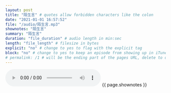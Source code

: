 ```yaml
---
layout: post
title: "陌生言" # quotes allow forbidden characters like the colon
date: "2021-01-01 16:57:52"
file: "/audio/陌生言.mp3"
shownotes: "陌生言"
summary: "陌生言"
duration: "file_duration" # audio length in min:sec
length: "file_length" # filesize in bytes
explicit: "no" # change to yes to flag with the explicit tag
block: "no" # change to yes to keep an episode from showing up in iTunes
# permalink: /1 # will be the ending part of the pages URL, delete to default to the title
---
```


<audio controls>
<source src="{{site.url}}{{site.baseurl}}{{ page.file }}" type="audio/x-mp3">
Your browser does not support the audio element.
</audio>
{{ page.shownotes }}
